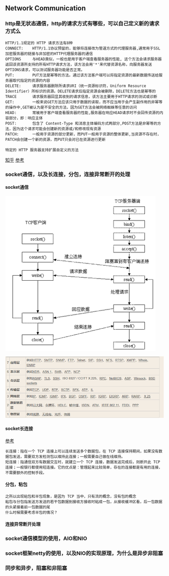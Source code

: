 ## Network Communication
### http是无状态通信，http的请求方式有哪些，可以自己定义新的请求方式么
    HTTP/1.1规定的 HTTP 请求方法有8种
    CONNECT:    HTTP/1.1协议预留的，能够将连接改为管道方式的代理服务器,通常用于SSL加密服务器的链接与非加密的HTTP代理服务器的通信
    OPTIONS     与HEAD类似，一般也是用于客户端查看服务器的性能, 这个方法会请求服务器返回该资源所支持的所有HTTP请求方法，该方法会用'*'来代替资源名称，向服务器发送OPTIONS请求，可以测试服务器功能是否正常。
    PUT:        PUT方法是幂等的方法。通过该方法客户端可以将指定资源的最新数据传送给服务器取代指定的资源的内容
    DELETE:     请求服务器删除所请求URI（统一资源标识符，Uniform Resource Identifier）所标识的资源。DELETE请求后指定资源会被删除，DELETE方法也是幂等的
    TRACE       请求服务器回显其收到的请求信息，该方法主要用于HTTP请求的测试或诊断
    GET:        一般来说GET方法应该只用于数据的读取，而不应当用于会产生副作用的非幂等的操作中,GET被认为是不安全的方法，因为GET方法会被网络蜘蛛等任意的访问
    HEAD:       常被用于客户端查看服务器的性能,服务器在响应HEAD请求时不会回传资源的内容部分，即：响应主体
    POST:       包含了 Content-Type 和消息主体编码方式两部分,POST方法是非幂等的方法，因为这个请求可能会创建新的资源或/和修改现有资源
    PATCH:      一般用于资源的部分更新，而PUT一般用于资源的整体更新,当资源不存在时，PATCH会创建一个新的资源，而PUT只会对已在资源进行更新

    特定的 HTTP 服务器支持扩展自定义的方法
   [知乎](https://www.zhihu.com/question/61409098)
   [参考](https://stackoverflow.com/questions/36642805/create-a-custom-http-method)

### socket通信，以及长连接，分包，连接异常断开的处理
#### socket通信
   ![socket通信](socket3.png)

   ![OSI](osi.png)
#### socket长连接
   [参考](http://ngudream.com/2017/04/09/java-interview-network-communication/)

    长连接：指在一个 TCP 连接上可以连续发送多个数据包，在 TCP 连接保持期间，如果没有数据包发送，需要双方发检测包以维持此连接；一般需要自己做在线维持。
    短连接：指通信双方有数据交互时，就建立一个 TCP 连接，数据发送完成后，则断开此 TCP 连接；一般银行都使用短连接。它的优点是：管理起来比较简单，存在的连接都是有用的连接，不需要额外的控制手段。
#### 分包，粘包
    之所以出现粘包和半包现象，是因为 TCP 当中，只有流的概念，没有包的概念
    粘包与分包指发送方发送的若干包数据到接收方接收时粘成一包，从接收缓冲区看，后一包数据的头紧接着前一包数据的尾
    什么时候需要考虑半包的情况？

#### 连接异常断开处理


### socket通信模型的使用，AIO和NIO


### socket框架netty的使用，以及NIO的实现原理，为什么是异步非阻塞

### 同步和异步，阻塞和非阻塞


















